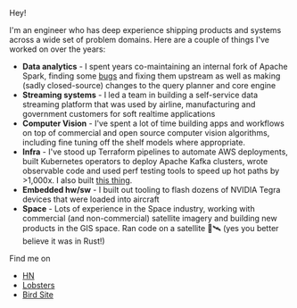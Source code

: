 Hey!

I'm an engineer who has deep experience shipping products and systems across a wide set of problem domains. Here are a couple of things I've worked on over the years:

* **Data analytics** - I spent years co-maintaining an internal fork of Apache Spark, finding some [bugs](https://issues.apache.org/jira/browse/PARQUET-686) and fixing them upstream as well as making (sadly closed-source) changes to the query planner and core engine
* **Streaming systems** - I led a team in building a self-service data streaming platform that was used by airline, manufacturing and government customers for soft realtime applications
* **Computer Vision** - I've spent a lot of time building apps and workflows on top of commercial and open source computer vision algorithms, including fine tuning off the shelf models where appropriate. 
* **Infra** - I've stood up Terraform pipelines to automate AWS deployments, built Kubernetes operators to deploy Apache Kafka clusters, wrote observable code and used perf testing tools to speed up hot paths by >1,000x. I also built [this thing](https://blog.palantir.com/lilliput-minified-software-patches-ed4028242a5).
* **Embedded hw/sw** - I built out tooling to flash dozens of NVIDIA Tegra devices that were loaded into aircraft
* **Space** - Lots of experience in the Space industry, working with commercial (and non-commercial) satellite imagery and building new products in the GIS space. Ran code on a satellite 🚀🛰️ (yes you better believe it was in Rust!)


Find me on

* [HN](https://news.ycombinator.com/user?id=aduffy)
* [Lobsters](https://lobste.rs/u/aduffy)
* [Bird Site](https://twitter.com/andreweduffy)

